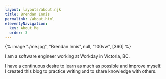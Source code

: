 ```yaml
---
layout: layouts/about.njk
title: Brendan Innis
permalink: /about.html
eleventyNavigation:
  key: About Me
  order: 3
---
```


<div style="display: inline-block;">
{% image "./me.jpg", "Brendan Innis", null, "100vw", [360] %}
</div>

I am a software engineer working at Workday in Victoria, BC.

I have a continuous desire to learn as much as possible and improve myself. I created this blog to practice writing and to share knowledge with others.
